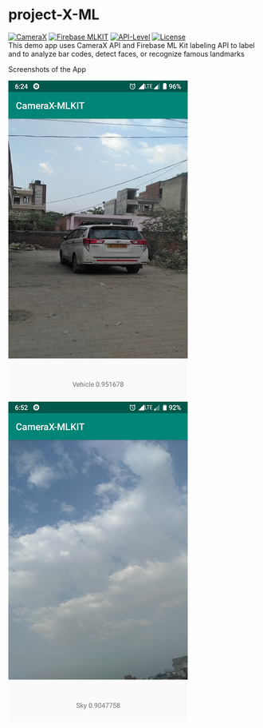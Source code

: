 # project-X-ML
[![CameraX](https://img.shields.io/badge/CameraX-JetPack%20Library-brightgreen.svg)](https://developer.android.com/training/camerax)
[![Firebase MLKIT](https://img.shields.io/badge/API-23%2B-yellow.svg)](https://firebase.google.com/products/ml-kit)
[![API-Level](https://img.shields.io/badge/API-16%2B-orange.svg)](https://android-arsenal.com/api?level=23)
[![License](https://img.shields.io/badge/License-Apache%202.0-blue.svg)](https://opensource.org/licenses/Apache-2.0)
</br>
This demo app uses CameraX API and Firebase ML Kit labeling API to label and to analyze bar codes, detect faces, or recognize famous landmarks
</br>

Screenshots of the App

![Screenshot](/screenshots/vehicle.png)
![Screenshot](/screenshots/sky.png)
